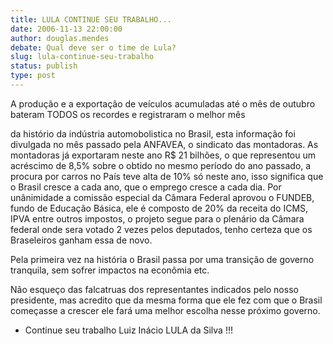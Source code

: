 ```yaml
---
title: LULA CONTINUE SEU TRABALHO...
date: 2006-11-13 22:00:00
author: douglas.mendes
debate: Qual deve ser o time de Lula?
slug: lula-continue-seu-trabalho
status: publish 
type: post
---
```


A produção e a exportação de veículos acumuladas até o mês de outubro bateram TODOS os recordes e registraram o melhor mês   

da histório da indústria automobolistica no Brasil, esta informação foi divulgada no mês passado pela ANFAVEA, o sindicato das montadoras. As montadoras já exportaram neste ano R$ 21 bilhões, o que representou um acréscimo de 8,5% sobre o obtido no mesmo período do ano passado, a procura por carros no País teve alta de 10% só neste ano, isso significa que o Brasil cresce a cada ano, que o emprego cresce a cada dia. Por unânimidade a comissão especial da Câmara Federal aprovou o FUNDEB, fundo de Educação Básica, ele é composto de 20% da receita do ICMS, IPVA entre outros impostos, o projeto segue para o plenário da Câmara federal onde sera votado 2 vezes pelos deputados, tenho certeza que os Braseleiros ganham essa de novo.  

Pela primeira vez na história o Brasil passa por uma transição de governo tranquila, sem sofrer impactos na econômia etc.  

Não esqueço das falcatruas dos representantes indicados pelo nosso presidente, mas acredito que da mesma forma que ele fez com que o Brasil começasse a crescer ele fará uma melhor escolha nesse próximo governo.  

- Continue seu trabalho Luiz Inácio LULA da Silva !!!
